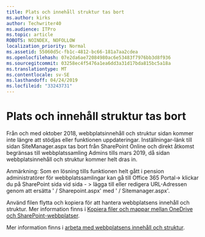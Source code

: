 ```yaml
---
title: Plats och innehåll struktur tas bort
ms.author: kirks
author: Techwriter40
ms.audience: ITPro
ms.topic: article
ROBOTS: NOINDEX, NOFOLLOW
localization_priority: Normal
ms.assetid: 55060d5c-fb1c-4812-bc66-181a7aa2cdea
ms.openlocfilehash: 07e2da6ae72084980ac6e53483f7976bb3d8f936
ms.sourcegitcommit: 03258ec4f5476a1ea6dd3a31d17bda815bc5a18a
ms.translationtype: MT
ms.contentlocale: sv-SE
ms.lasthandoff: 04/24/2019
ms.locfileid: "33243731"
---
```

# <a name="site-and-content-structure-removed"></a>Plats och innehåll struktur tas bort

Från och med oktober 2018, webbplatsinnehåll och struktur sidan kommer inte längre att stödjas eller funktionen uppdateringar. Inställningar-länk till sidan SiteManager.aspx tas bort från SharePoint Online och direkt åtkomst begränsas till webbplatssamling Admins tills mars 2019, då sidan webbplatsinnehåll och struktur kommer helt dras in. 

Anmärkning: Som en lösning tills funktionen helt gått i pension administratörer för webbplatssamlingar kan gå till Office 365 Portal-> klickar du på SharePoint sida vid sida - > lägga till eller redigera URL-Adressen genom att ersätta ' / Sharepoint.aspx' med ' / Sitemanager.aspx'. 


Använd filen flytta och kopiera för att hantera webbplatsens innehåll och struktur. Mer information finns i [Kopiera filer och mappar mellan OneDrive och SharePoint-webbplatser](https://support.office.com/en-us/article/copy-files-and-folders-between-onedrive-and-sharepoint-sites-67a6323e-7fd4-4254-99a8-35613492a82f). 

Mer information finns i [arbeta med webbplatsens innehåll och struktur](https://support.office.com/en-us/article/Work-with-site-content-and-structure-30fcaad9-02b1-4347-8b03-e1ccc5a4c19f).
